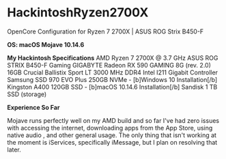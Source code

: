 # HackintoshRyzen2700X
OpenCore Configuration for Ryzen 7 2700X | ASUS ROG Strix B450-F

**OS: macOS Mojave 10.14.6**

**My Hackintosh Specifications**
AMD Ryzen 7 2700X @ 3.7 GHz
ASUS ROG STRIX B450-F Gaming
GIGABYTE Radeon RX 590 GAMING 8G (rev. 2.0)
16GB Crucial Ballistix Sport LT 3000 MHz DDR4
Intel I211 Gigabit Controller
Samsung SSD 970 EVO Plus 250GB NVMe - [b]Windows 10 Installation[/b]
Kingston A400 120GB SSD - [b]macOS 10.14.6 Installation[/b]
Sandisk 1 TB SSD (storage)

**Experience So Far**

Mojave runs perfectly well on my AMD build and so far I've had zero issues with accessing the internet, downloading apps from the App Store, using native audio , and other general usage. The only thing that isn't working at the moment is iServices, specifically iMessage, but I plan on resolving that later. 

